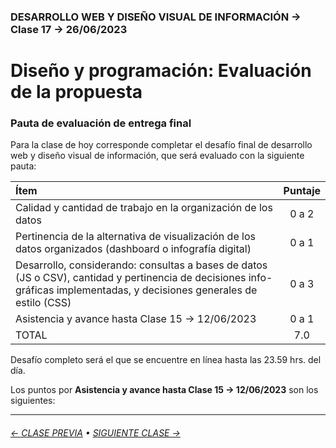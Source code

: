 ### DESARROLLO WEB Y DISEÑO VISUAL DE INFORMACIÓN → Clase 17 → 26/06/2023

# Diseño y programación: Evaluación de la propuesta

### Pauta de evaluación de entrega final 

Para la clase de hoy corresponde completar el desafío final de desarrollo web y diseño visual de información, que será evaluado con la siguiente pauta:

| Ítem  | Puntaje |
|:-------|:-------:|
| Calidad y cantidad de trabajo en la organización de los datos | 0 a 2 |
| Pertinencia de la alternativa de visualización de los datos organizados (dashboard o infografía digital) | 0 a 1 |
| Desarrollo, considerando: consultas a bases de datos (JS o CSV), cantidad y pertinencia de decisiones info-gráficas implementadas, y decisiones generales de estilo (CSS) | 0 a 3 | 
| Asistencia y avance hasta Clase 15 → 12/06/2023 | 0 a 1 | 
| TOTAL | 7.0 |

Desafío completo será el que se encuentre en línea hasta las 23.59 hrs. del día. 

Los puntos por **Asistencia y avance hasta Clase 15 → 12/06/2023** son los siguientes:

- - - - - - - 

###### [← CLASE PREVIA](https://github.com/profesorfaco/dno097-2024/tree/main/clase-16) &bull; [SIGUIENTE CLASE →](https://github.com/profesorfaco/dno097-2024/tree/main/clase-18)
